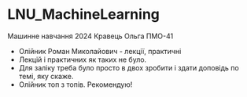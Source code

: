 # LNU_MachineLearning
Машинне навчання 2024 Кравець Ольга ПМО-41
- Олійник Роман Миколайович - лекції, практичні
- Лекцій і практичних як таких не було.
- Для заліку треба було просто в двох зробити і здати доповідь по темі, яку скаже.
- Олійник топ з топів. Рекомендую!
